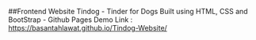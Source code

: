 ##Frontend Website Tindog - Tinder for Dogs
Built using HTML, CSS and BootStrap -
Github Pages Demo Link : https://basantahlawat.github.io/Tindog-Website/
